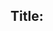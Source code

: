 ## Title: <title>

### Submitter(s): 

{submitter}

### Reviewer(s):

{reviewers}

### Tracker Issue ID:

{please leave blank}

### Use case reference(s):

{link to corresponding use cases in the HTML master, using the following example as a template}
* [Smart City/Geolocation](https://www.w3.org/TR/wot-usecases/#smartcity-geolocation)
 
### Affected WoT Deliverables:

{list all affected deliverables, e.g. TD spec, Profile spec, Scripting API, Security best practices, Discovery, ...}

### Business Justification/Motivation:
 
{short description of motivation and business justification}

### Requirements:

{short description of all requirements}
    
#### User Needs:

{Describe additional needs of a human user; if there are none, say "none"}

#### Technical Needs:
  
{Describe technical needs}
  
#### Security:

{Describe security features needed; if there are none, say "none"}

#### Privacy:

{Describe privacy features needed; if there are none, say "none"}

#### Accessibility:

{Describe accessibility requirements needed; if there are none, say "none"}

#### Protocol Requirements

{Write the protocols that are required or usually used in your use case. Write "flexible" if it does not matter.}  

#### Content Type Requirements

{Write the content types that are required or usually used in your use case. Write "flexible" if it does not matter.}

#### Platform or Standard Requirements

{Write the platforms or standards that are required or usually used in your use case. Write "none" if there is none.}

#### Authentication and Authorization Mechanisms Requirements

{Write the authentication and authorization mechanisms that are required or usually used in your use case. Write "flexible" if it does not matter, "none" if your use case requires that there is no authentication.}
   
   

### Related standards:

{list related standards}

### Other references:

{additional references that provide more context}

### Comments:

{additional comments}
